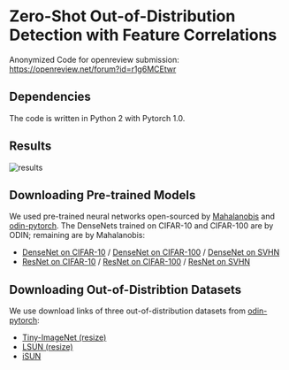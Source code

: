# Zero-Shot Out-of-Distribution Detection with Feature Correlations
Anonymized Code for openreview submission: https://openreview.net/forum?id=r1g6MCEtwr

## Dependencies
The code is written in Python 2 with Pytorch 1.0. 

## Results
![results](https://github.com/zeroshot-ood/ood-detection/blob/master/results.png)

## Downloading Pre-trained Models
We used pre-trained neural networks open-sourced by [Mahalanobis](https://github.com/pokaxpoka/deep_Mahalanobis_detector/) and  [odin-pytorch](https://github.com/ShiyuLiang/odin-pytroch). The DenseNets trained on CIFAR-10 and CIFAR-100 are by ODIN; remaining are by Mahalanobis:

* [DenseNet on CIFAR-10](https://www.dropbox.com/s/pnbvr16gnpyr1zg/densenet_cifar10.pth?dl=0) / [DenseNet on CIFAR-100](https://www.dropbox.com/s/7ur9qo81u30od36/densenet_cifar100.pth?dl=0) / [DenseNet on SVHN](https://www.dropbox.com/s/9ol1h2tb3xjdpp1/densenet_svhn.pth?dl=0)
* [ResNet on CIFAR-10](https://www.dropbox.com/s/ynidbn7n7ccadog/resnet_cifar10.pth?dl=0) / [ResNet on CIFAR-100](https://www.dropbox.com/s/yzfzf4bwqe4du6w/resnet_cifar100.pth?dl=0) / [ResNet on SVHN](https://www.dropbox.com/s/uvgpgy9pu7s9ps2/resnet_svhn.pth?dl=0)

## Downloading Out-of-Distribtion Datasets
We use download links of three out-of-distribution datasets from [odin-pytorch](https://github.com/facebookresearch/odin):

* [Tiny-ImageNet (resize)](https://www.dropbox.com/s/kp3my3412u5k9rl/Imagenet_resize.tar.gz)
* [LSUN (resize)](https://www.dropbox.com/s/moqh2wh8696c3yl/LSUN_resize.tar.gz)
* [iSUN](https://www.dropbox.com/s/ssz7qxfqae0cca5/iSUN.tar.gz)

